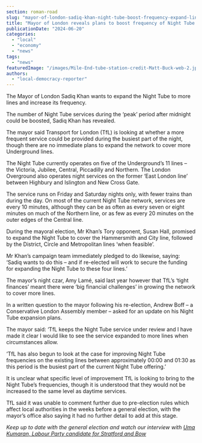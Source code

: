 ```yaml
---
section: roman-road
slug: "mayor-of-london-sadiq-khan-night-tube-boost-frequency-expand-lines"
title: "Mayor of London reveals plans to boost frequency of Night Tube at peak times"
publicationDate: "2024-06-20"
categories: 
  - "local"
  - "economy"
  - "news"
tags: 
  - "news"
featuredImage: "/images/Mile-End-tube-station-credit-Matt-Buck-web-2.jpg"
authors: 
  - "local-democracy-reporter"
---
```


The Mayor of London Sadiq Khan wants to expand the Night Tube to more lines and increase its frequency. 

The number of Night Tube services during the ‘peak’ period after midnight could be boosted, Sadiq Khan has revealed.

The mayor said Transport for London (TfL) is looking at whether a more frequent service could be provided during the busiest part of the night, though there are no immediate plans to expand the network to cover more Underground lines.

The Night Tube currently operates on five of the Underground’s 11 lines – the Victoria, Jubilee, Central, Piccadilly and Northern. The London Overground also operates night services on the former ‘East London line’ between Highbury and Islington and New Cross Gate.

The service runs on Friday and Saturday nights only, with fewer trains than during the day. On most of the current Night Tube network, services are every 10 minutes, although they can be as often as every seven or eight minutes on much of the Northern line, or as few as every 20 minutes on the outer edges of the Central line.

During the mayoral election, Mr Khan’s Tory opponent, Susan Hall, promised to expand the Night Tube to cover the Hammersmith and City line, followed by the District, Circle and Metropolitan lines ‘when feasible’.

Mr Khan’s campaign team immediately pledged to do likewise, saying: ‘Sadiq wants to do this – and if re-elected will work to secure the funding for expanding the Night Tube to these four lines.’

The mayor’s night czar, Amy Lamé, said last year however that TfL’s ‘tight finances’ meant there were ‘big financial challenges’ in growing the network to cover more lines.

In a written question to the mayor following his re-election, Andrew Boff – a Conservative London Assembly member – asked for an update on his Night Tube expansion plans.

The mayor said: ‘TfL keeps the Night Tube service under review and I have made it clear I would like to see the service expanded to more lines when circumstances allow.

‘TfL has also begun to look at the case for improving Night Tube frequencies on the existing lines between approximately 00:00 and 01:30 as this period is the busiest part of the current Night Tube offering.’

It is unclear what specific level of improvement TfL is looking to bring to the Night Tube’s frequencies, though it is understood that they would not be increased to the same level as daytime services.

TfL said it was unable to comment further due to pre-election rules which affect local authorities in the weeks before a general election, with the mayor’s office also saying it had no further detail to add at this stage.

  
_Keep up to date with the general election and watch our interview with_ [_Uma Kumaran, Labour Party candidate for Stratford and Bow_](https://romanroadlondon.com/uma-kumaran-labour-party-candidate-stratford-bow-interview/)



